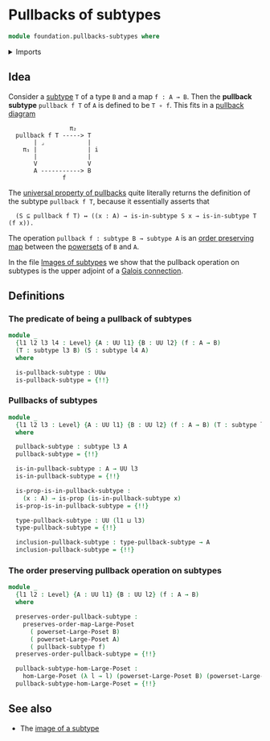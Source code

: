 # Pullbacks of subtypes

```agda
module foundation.pullbacks-subtypes where
```

<details><summary>Imports</summary>

```agda
open import foundation.logical-equivalences
open import foundation.powersets
open import foundation.universe-levels

open import foundation-core.function-types
open import foundation-core.propositions
open import foundation-core.subtypes

open import order-theory.order-preserving-maps-large-posets
open import order-theory.order-preserving-maps-large-preorders
```

</details>

## Idea

Consider a [subtype](foundation-core.subtypes.md) `T` of a type `B` and a map
`f : A → B`. Then the **pullback subtype** `pullback f T` of `A` is defined to
be `T ∘ f`. This fits in a [pullback diagram](foundation-core.pullbacks.md)

```text
                 π₂
  pullback f T -----> T
       | ⌟            |
    π₁ |              | i
       |              |
       V              V
       A -----------> B
               f
```

The
[universal property of pullbacks](foundation.universal-property-pullbacks.md)
quite literally returns the definition of the subtype `pullback f T`, because it
essentially asserts that

```text
  (S ⊆ pullback f T) ↔ ((x : A) → is-in-subtype S x → is-in-subtype T (f x)).
```

The operation `pullback f : subtype B → subtype A` is an
[order preserving map](order-theory.order-preserving-maps-large-posets.md)
between the [powersets](foundation.powersets.md) of `B` and `A`.

In the file [Images of subtypes](foundation.images-subtypes.md) we show that the
pullback operation on subtypes is the upper adjoint of a
[Galois connection](order-theory.galois-connections-large-posets.md).

## Definitions

### The predicate of being a pullback of subtypes

```agda
module _
  {l1 l2 l3 l4 : Level} {A : UU l1} {B : UU l2} (f : A → B)
  (T : subtype l3 B) (S : subtype l4 A)
  where

  is-pullback-subtype : UUω
  is-pullback-subtype = {!!}
```

### Pullbacks of subtypes

```agda
module _
  {l1 l2 l3 : Level} {A : UU l1} {B : UU l2} (f : A → B) (T : subtype l3 B)
  where

  pullback-subtype : subtype l3 A
  pullback-subtype = {!!}

  is-in-pullback-subtype : A → UU l3
  is-in-pullback-subtype = {!!}

  is-prop-is-in-pullback-subtype :
    (x : A) → is-prop (is-in-pullback-subtype x)
  is-prop-is-in-pullback-subtype = {!!}

  type-pullback-subtype : UU (l1 ⊔ l3)
  type-pullback-subtype = {!!}

  inclusion-pullback-subtype : type-pullback-subtype → A
  inclusion-pullback-subtype = {!!}
```

### The order preserving pullback operation on subtypes

```agda
module _
  {l1 l2 : Level} {A : UU l1} {B : UU l2} (f : A → B)
  where

  preserves-order-pullback-subtype :
    preserves-order-map-Large-Poset
      ( powerset-Large-Poset B)
      ( powerset-Large-Poset A)
      ( pullback-subtype f)
  preserves-order-pullback-subtype = {!!}

  pullback-subtype-hom-Large-Poset :
    hom-Large-Poset (λ l → l) (powerset-Large-Poset B) (powerset-Large-Poset A)
  pullback-subtype-hom-Large-Poset = {!!}
```

## See also

- The [image of a subtype](foundation.images-subtypes.md)
